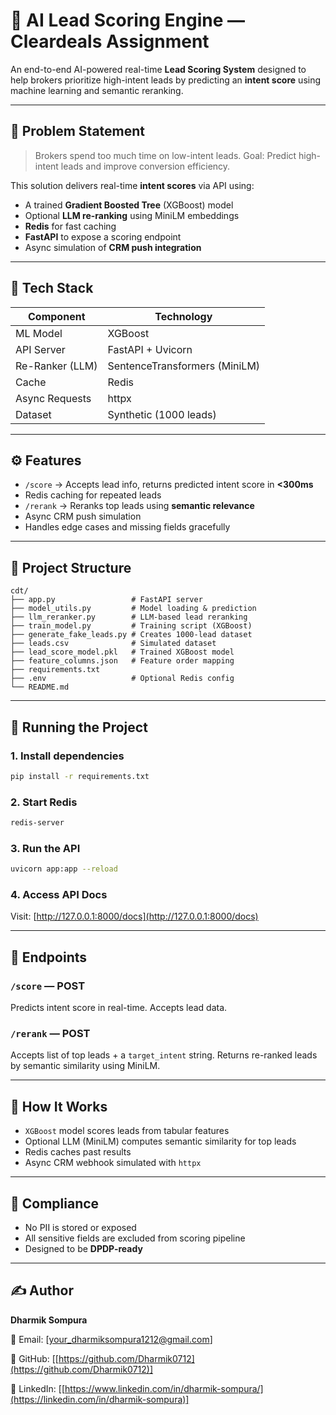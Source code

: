 # 🚀 AI Lead Scoring Engine — Cleardeals Assignment

An end-to-end AI-powered real-time **Lead Scoring System** designed to help brokers prioritize high-intent leads by predicting an **intent score** using machine learning and semantic reranking.

---

## 📌 Problem Statement

> Brokers spend too much time on low-intent leads.
> Goal: Predict high-intent leads and improve conversion efficiency.

This solution delivers real-time **intent scores** via API using:

* A trained **Gradient Boosted Tree** (XGBoost) model
* Optional **LLM re-ranking** using MiniLM embeddings
* **Redis** for fast caching
* **FastAPI** to expose a scoring endpoint
* Async simulation of **CRM push integration**

---

## 🧰 Tech Stack

| Component       | Technology                    |
| --------------- | ----------------------------- |
| ML Model        | XGBoost                       |
| API Server      | FastAPI + Uvicorn             |
| Re-Ranker (LLM) | SentenceTransformers (MiniLM) |
| Cache           | Redis                         |
| Async Requests  | httpx                         |
| Dataset         | Synthetic (1000 leads)        |

---

## ⚙️ Features

* `/score` → Accepts lead info, returns predicted intent score in **<300ms**
* Redis caching for repeated leads
* `/rerank` → Reranks top leads using **semantic relevance**
* Async CRM push simulation
* Handles edge cases and missing fields gracefully

---

## 📁 Project Structure

```
cdt/
├── app.py                 # FastAPI server
├── model_utils.py         # Model loading & prediction
├── llm_reranker.py        # LLM-based lead reranking
├── train_model.py         # Training script (XGBoost)
├── generate_fake_leads.py # Creates 1000-lead dataset
├── leads.csv              # Simulated dataset
├── lead_score_model.pkl   # Trained XGBoost model
├── feature_columns.json   # Feature order mapping
├── requirements.txt
├── .env                   # Optional Redis config
└── README.md
```

---

## 🚀 Running the Project

### 1. Install dependencies

```bash
pip install -r requirements.txt
```

### 2. Start Redis

```bash
redis-server
```

### 3. Run the API

```bash
uvicorn app:app --reload
```

### 4. Access API Docs

Visit: [http://127.0.0.1:8000/docs](http://127.0.0.1:8000/docs)

---

## 🧪 Endpoints

### `/score` — POST

Predicts intent score in real-time. Accepts lead data.

### `/rerank` — POST

Accepts list of top leads + a `target_intent` string. Returns re-ranked leads by semantic similarity using MiniLM.

---

## 🧠 How It Works

* `XGBoost` model scores leads from tabular features
* Optional LLM (MiniLM) computes semantic similarity for top leads
* Redis caches past results
* Async CRM webhook simulated with `httpx`

---

## 🔐 Compliance

* No PII is stored or exposed
* All sensitive fields are excluded from scoring pipeline
* Designed to be **DPDP-ready**

---

## ✍️ Author

**Dharmik Sompura**

📧 Email: \[[your\_dharmiksompura1212@gmail.com](mailto:your_dharmiksompura1212@gmail.com)]

🔗 GitHub: \[[https://github.com/Dharmik0712](https://github.com/Dharmik0712)]

🔗 LinkedIn: \[[https://www.linkedin.com/in/dharmik-sompura/](https://linkedin.com/in/dharmik-sompura)]


